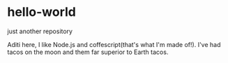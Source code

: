 # hello-world
just another repository

Aditi here, I like Node.js and coffescript(that's what I'm made of!).
I've had tacos on the moon and them far superior to Earth tacos.
